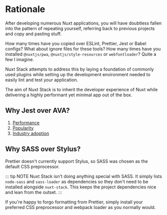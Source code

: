# Rationale

After developing numerous Nuxt applications, you will have doubtless fallen into the pattern of repeating yourself, referring back to previous projects and copy and pasting stuff.

How many times have you copied over ESLint, Prettier, Jest or Babel configs? What about ignore files for these tools? How many times have you installed `@nuxtjs/pwa`, `@nuxtjs/style-resources` or `webfontloader`? Quite a few I imagine.

Nuxt Stack attempts to address this by laying a foundation of commonly used plugins while setting up the development environment needed to easily lint and test your application.

The aim of Nuxt Stack is to inherit the developer experience of Nuxt while delivering a highly performant yet minimal app out of the box.

## Why Jest over AVA?

1. [Performance][jest-performance]
2. [Popularity][jest-popularity]
3. [Industry adoption][jest-adoption]

## Why SASS over Stylus?

Prettier doesn't currently support Stylus, so SASS was chosen as the default CSS preprocessor.

::: tip NOTE
Nuxt Stack isn't doing anything special with SASS. It simply lists `node-sass` and `sass-loader` as dependencies so they don't need to be installed alongside `nuxt-stack`. This keeps the project dependencies nice and lean from the outset.
:::

If you're happy to forgo formatting from Prettier, simply install your preferred CSS preprocessor and webpack loader as you normally would.

[jest-performance]: https://blog.kentcdodds.com/migrating-to-jest-881f75366e7e
[jest-popularity]: https://nodejs.libhunt.com/compare-jest-vs-ava-avajs
[jest-adoption]: https://stackshare.io/stackups/ava-vs-jest#stacks
